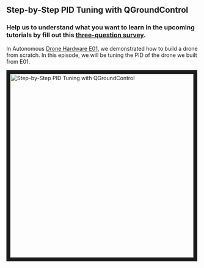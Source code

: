 ## Step-by-Step PID Tuning with QGroundControl
### Help us to understand what you want to learn in the upcoming tutorials by fill out this [three-question survey](https://docs.google.com/forms/d/e/1FAIpQLSfNALJ-r4621a1BeI9VMyn4vqZoE6dLYOVqvyrkcFT3UeuIYQ/viewform). 

In Autonomous [Drone Hardware E01](https://github.com/generalized-intelligence/GAAS/blob/master/demo/hardware_tut1/hardware_tut1.md), we demonstrated how to build a drone from scratch. In this episode, we will be tuning the PID of the drone we built from E01.



<a href="http://www.youtube.com/watch?feature=player_embedded&v=6Dk7oSKf4wE
" target="_blank"><img src="https://s2.ax1x.com/2019/07/18/ZXeE79.md.png" 
alt="Step-by-Step PID Tuning with QGroundControl" width=480xp border="10" /></a>
